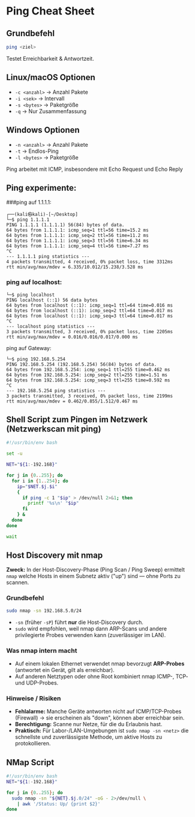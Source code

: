 # Ping Cheat Sheet

## Grundbefehl

```bash
ping <ziel>
```

Testet Erreichbarkeit & Antwortzeit.

## Linux/macOS Optionen

* `-c <anzahl>` → Anzahl Pakete
* `-i <sek>` → Intervall
* `-s <bytes>` → Paketgröße
* `-q` → Nur Zusammenfassung

## Windows Optionen

* `-n <anzahl>` → Anzahl Pakete
* `-t` → Endlos-Ping
* `-l <bytes>` → Paketgröße


Ping arbeitet mit ICMP, insbesondere mit Echo Request und Echo Reply

## Ping experimente: 
###ping auf 1.1.1.1: 
```
┌──(kali㉿kali)-[~/Desktop]
└─$ ping 1.1.1.1
PING 1.1.1.1 (1.1.1.1) 56(84) bytes of data.
64 bytes from 1.1.1.1: icmp_seq=1 ttl=56 time=15.2 ms
64 bytes from 1.1.1.1: icmp_seq=2 ttl=56 time=11.2 ms
64 bytes from 1.1.1.1: icmp_seq=3 ttl=56 time=6.34 ms
64 bytes from 1.1.1.1: icmp_seq=4 ttl=56 time=7.27 ms
^C
--- 1.1.1.1 ping statistics ---
4 packets transmitted, 4 received, 0% packet loss, time 3312ms
rtt min/avg/max/mdev = 6.335/10.012/15.238/3.528 ms
```

### ping auf localhost: 
```┌──(kali㉿kali)-[~/Desktop]
└─$ ping localhost
PING localhost (::1) 56 data bytes
64 bytes from localhost (::1): icmp_seq=1 ttl=64 time=0.016 ms
64 bytes from localhost (::1): icmp_seq=2 ttl=64 time=0.017 ms
64 bytes from localhost (::1): icmp_seq=3 ttl=64 time=0.017 ms
^C
--- localhost ping statistics ---
3 packets transmitted, 3 received, 0% packet loss, time 2205ms
rtt min/avg/max/mdev = 0.016/0.016/0.017/0.000 ms
```

ping auf Gateway: 
```┌──(kali㉿kali)-[~/Desktop]
└─$ ping 192.168.5.254
PING 192.168.5.254 (192.168.5.254) 56(84) bytes of data.
64 bytes from 192.168.5.254: icmp_seq=1 ttl=255 time=0.462 ms
64 bytes from 192.168.5.254: icmp_seq=2 ttl=255 time=1.51 ms
64 bytes from 192.168.5.254: icmp_seq=3 ttl=255 time=0.592 ms
^C
--- 192.168.5.254 ping statistics ---
3 packets transmitted, 3 received, 0% packet loss, time 2199ms
rtt min/avg/max/mdev = 0.462/0.855/1.512/0.467 ms
```

## Shell Script zum Pingen im Netzwerk (Netzwerkscan mit ping)

```sh
#!/usr/bin/env bash

set -u

NET="${1:-192.168}"

for j in {0..255}; do
  for i in {1..254}; do
    ip="$NET.$j.$i"
    {
      if ping -c 1 "$ip" > /dev/null 2>&1; then
        printf '%s\n' "$ip"
      fi
    } &
  done
done

wait

```

## Host Discovery mit nmap

**Zweck:** In der Host-Discovery-Phase (Ping Scan / Ping Sweep) ermittelt `nmap` welche Hosts in einem Subnetz aktiv ("up") sind — ohne Ports zu scannen.

### Grundbefehl

```bash
sudo nmap -sn 192.168.5.0/24
```

* `-sn` (früher `-sP`) führt **nur** die Host-Discovery durch.
* `sudo` wird empfohlen, weil nmap dann ARP-Scans und andere privilegierte Probes verwenden kann (zuverlässiger im LAN).


### Was nmap intern macht

* Auf einem lokalen Ethernet verwendet nmap bevorzugt **ARP-Probes** (antwortet ein Gerät, gilt als erreichbar).
* Auf anderen Netztypen oder ohne Root kombiniert nmap ICMP-, TCP- und UDP-Probes.

### Hinweise / Risiken

* **Fehlalarme:** Manche Geräte antworten nicht auf ICMP/TCP-Probes (Firewall) → sie erscheinen als "down", können aber erreichbar sein.
* **Berechtigung:** Scanne nur Netze, für die du Erlaubnis hast.
* **Praktisch:** Für Labor-/LAN-Umgebungen ist `sudo nmap -sn <netz>` die schnellste und zuverlässigste Methode, um aktive Hosts zu protokollieren.

## NMap Script

```sh
#!/usr/bin/env bash
NET="${1:-192.168}"

for j in {0..255}; do
  sudo nmap -sn "${NET}.$j.0/24" -oG - 2>/dev/null \
    | awk '/Status: Up/ {print $2}'
done
```


